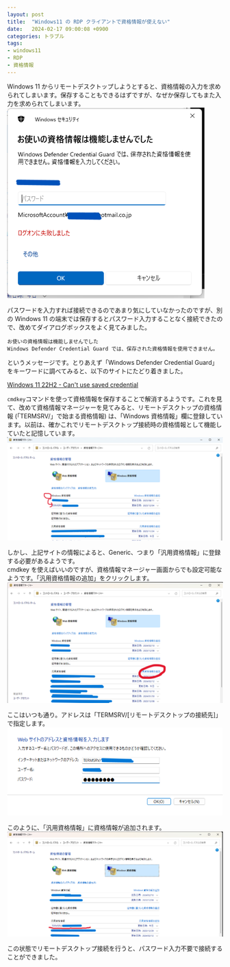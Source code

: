 ```yaml
---
layout: post
title:  "Windows11 の RDP クライアントで資格情報が使えない"
date:   2024-02-17 09:00:08 +0900
categories: トラブル
tags:
- windows11
- RDP
- 資格情報
---
```

Windows 11 からリモートデスクトップしようとすると、資格情報の入力を求められてしまいます。保存することもできるはずですが、なぜか保存してもまた入力を求められてしまいます。
![資格情報使用不可][img01]

パスワードを入力すれば接続できるのであまり気にしていなかったのですが、別の Windows 11 の端末では保存するとパスワード入力することなく接続できたので、改めてダイアログボックスをよく見てみました。

`お使いの資格情報は機能しませんでした`  
`Windows Defender Credential Guard では、保存された資格情報を使用できません。`

というメッセージです。とりあえず「Windows Defender Credential Guard」をキーワードに調べてみると、以下のサイトにたどり着きました。

[Windows 11 22H2 - Can't use saved credential][mslearn]

`cmdkey`コマンドを使って資格情報を保存することで解消するようです。これを見て、改めて資格情報マネージャーを見てみると、リモートデスクトップの資格情報 (「TERMSRV/」で始まる資格情報) は、「Windows 資格情報」欄に登録しています。以前は、確かこれでリモートデスクトップ接続時の資格情報として機能していたと記憶しています。
![Windows資格情報][img02]

しかし、上記サイトの情報によると、Generic、つまり「汎用資格情報」に登録する必要があるようです。  
cmdkey を使えばいいのですが、資格情報マネージャー画面からでも設定可能なようです。「汎用資格情報の追加」をクリックします。
![汎用資格情報][img03]

ここはいつも通り。アドレスは「TERMSRV/[リモートデスクトップの接続先]」で指定します。
![資格情報の追加][img04]

このように、「汎用資格情報」に資格情報が追加されます。
![資格情報][img05]

この状態でリモートデスクトップ接続を行うと、パスワード入力不要で接続することができました。


[mslearn]:https://learn.microsoft.com/en-us/answers/questions/1021785/windows-11-22h2-cant-use-saved-credential

[img01]:/assets/images/2024/ss-20240217-01.png
[img02]:/assets/images/2024/ss-20240217-02.png
[img03]:/assets/images/2024/ss-20240217-03.png
[img04]:/assets/images/2024/ss-20240217-04.png
[img05]:/assets/images/2024/ss-20240217-05.png
